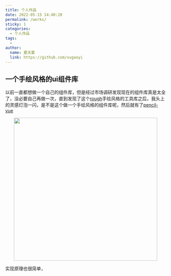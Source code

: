 ```yaml
---
title: 个人作品
date: 2022-05-15 14:40:20
permalink: /works/
sticky: 1
categories:
  - 个人作品
tags:
  - 
author: 
  name: 夏天夏
  link: https://github.com/xugaoyi
---
```

## 一个手绘风格的ui组件库
以前一直都想做一个自己的组件库，但是经过市场调研发现现在的组件库真是太全了，没必要自己再做一次，直到发现了这个[rough](https://github.com/rough-stuff/rough)手绘风格的工具库之后，我头上的灵感灯泡一闪，是不是这个做一个手绘风格的组件库呢，然后就有了[pencil-vue]( https://pencil-vue.cn/)

<p align="center"><img src="https://i.loli.net/2019/03/19/5c90dee1e0cb8.jpg" width="450" style="cursor: zoom-in;"></p>

<!-- more -->
实现原理也很简单，